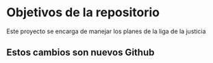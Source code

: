 # Objetivos de la repositorio

Este proyecto se encarga de manejar los planes de la liga de la justicia


## Estos cambios son nuevos Github
